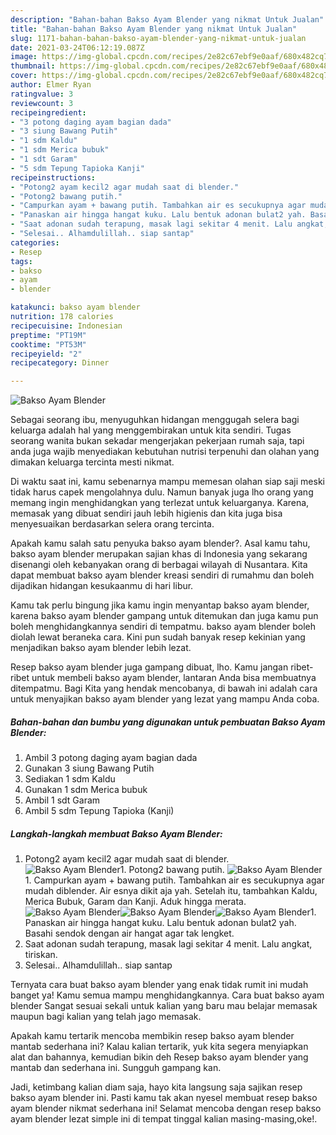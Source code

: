 ```yaml
---
description: "Bahan-bahan Bakso Ayam Blender yang nikmat Untuk Jualan"
title: "Bahan-bahan Bakso Ayam Blender yang nikmat Untuk Jualan"
slug: 1171-bahan-bahan-bakso-ayam-blender-yang-nikmat-untuk-jualan
date: 2021-03-24T06:12:19.087Z
image: https://img-global.cpcdn.com/recipes/2e82c67ebf9e0aaf/680x482cq70/bakso-ayam-blender-foto-resep-utama.jpg
thumbnail: https://img-global.cpcdn.com/recipes/2e82c67ebf9e0aaf/680x482cq70/bakso-ayam-blender-foto-resep-utama.jpg
cover: https://img-global.cpcdn.com/recipes/2e82c67ebf9e0aaf/680x482cq70/bakso-ayam-blender-foto-resep-utama.jpg
author: Elmer Ryan
ratingvalue: 3
reviewcount: 3
recipeingredient:
- "3 potong daging ayam bagian dada"
- "3 siung Bawang Putih"
- "1 sdm Kaldu"
- "1 sdm Merica bubuk"
- "1 sdt Garam"
- "5 sdm Tepung Tapioka Kanji"
recipeinstructions:
- "Potong2 ayam kecil2 agar mudah saat di blender."
- "Potong2 bawang putih."
- "Campurkan ayam + bawang putih. Tambahkan air es secukupnya agar mudah diblender. Air esnya dikit aja yah. Setelah itu, tambahkan Kaldu, Merica Bubuk, Garam dan Kanji. Aduk hingga merata."
- "Panaskan air hingga hangat kuku. Lalu bentuk adonan bulat2 yah. Basahi sendok dengan air hangat agar tak lengket."
- "Saat adonan sudah terapung, masak lagi sekitar 4 menit. Lalu angkat, tiriskan."
- "Selesai.. Alhamdulillah.. siap santap"
categories:
- Resep
tags:
- bakso
- ayam
- blender

katakunci: bakso ayam blender 
nutrition: 178 calories
recipecuisine: Indonesian
preptime: "PT19M"
cooktime: "PT53M"
recipeyield: "2"
recipecategory: Dinner

---
```



![Bakso Ayam Blender](https://img-global.cpcdn.com/recipes/2e82c67ebf9e0aaf/680x482cq70/bakso-ayam-blender-foto-resep-utama.jpg)

Sebagai seorang ibu, menyuguhkan hidangan menggugah selera bagi keluarga adalah hal yang menggembirakan untuk kita sendiri. Tugas seorang  wanita bukan sekadar mengerjakan pekerjaan rumah saja, tapi anda juga wajib menyediakan kebutuhan nutrisi terpenuhi dan olahan yang dimakan keluarga tercinta mesti nikmat.

Di waktu  saat ini, kamu sebenarnya mampu memesan olahan siap saji meski tidak harus capek mengolahnya dulu. Namun banyak juga lho orang yang memang ingin menghidangkan yang terlezat untuk keluarganya. Karena, memasak yang dibuat sendiri jauh lebih higienis dan kita juga bisa menyesuaikan berdasarkan selera orang tercinta. 



Apakah kamu salah satu penyuka bakso ayam blender?. Asal kamu tahu, bakso ayam blender merupakan sajian khas di Indonesia yang sekarang disenangi oleh kebanyakan orang di berbagai wilayah di Nusantara. Kita dapat membuat bakso ayam blender kreasi sendiri di rumahmu dan boleh dijadikan hidangan kesukaanmu di hari libur.

Kamu tak perlu bingung jika kamu ingin menyantap bakso ayam blender, karena bakso ayam blender gampang untuk ditemukan dan juga kamu pun boleh menghidangkannya sendiri di tempatmu. bakso ayam blender boleh diolah lewat beraneka cara. Kini pun sudah banyak resep kekinian yang menjadikan bakso ayam blender lebih lezat.

Resep bakso ayam blender juga gampang dibuat, lho. Kamu jangan ribet-ribet untuk membeli bakso ayam blender, lantaran Anda bisa membuatnya ditempatmu. Bagi Kita yang hendak mencobanya, di bawah ini adalah cara untuk menyajikan bakso ayam blender yang lezat yang mampu Anda coba.

<!--inarticleads1-->

##### Bahan-bahan dan bumbu yang digunakan untuk pembuatan Bakso Ayam Blender:

1. Ambil 3 potong daging ayam bagian dada
1. Gunakan 3 siung Bawang Putih
1. Sediakan 1 sdm Kaldu
1. Gunakan 1 sdm Merica bubuk
1. Ambil 1 sdt Garam
1. Ambil 5 sdm Tepung Tapioka (Kanji)




<!--inarticleads2-->

##### Langkah-langkah membuat Bakso Ayam Blender:

1. Potong2 ayam kecil2 agar mudah saat di blender.
<img src="https://img-global.cpcdn.com/steps/5fb404b303abbe25/160x128cq70/bakso-ayam-blender-langkah-memasak-1-foto.jpg" alt="Bakso Ayam Blender">1. Potong2 bawang putih.
<img src="https://img-global.cpcdn.com/steps/19ec36000bfb301e/160x128cq70/bakso-ayam-blender-langkah-memasak-2-foto.jpg" alt="Bakso Ayam Blender">1. Campurkan ayam + bawang putih. Tambahkan air es secukupnya agar mudah diblender. Air esnya dikit aja yah. Setelah itu, tambahkan Kaldu, Merica Bubuk, Garam dan Kanji. Aduk hingga merata.
<img src="https://img-global.cpcdn.com/steps/f0f473975b9e55cd/160x128cq70/bakso-ayam-blender-langkah-memasak-3-foto.jpg" alt="Bakso Ayam Blender"><img src="https://img-global.cpcdn.com/steps/7b17d5fa542790b5/160x128cq70/bakso-ayam-blender-langkah-memasak-3-foto.jpg" alt="Bakso Ayam Blender"><img src="https://img-global.cpcdn.com/steps/296b3c8a7e0ee7eb/160x128cq70/bakso-ayam-blender-langkah-memasak-3-foto.jpg" alt="Bakso Ayam Blender">1. Panaskan air hingga hangat kuku. Lalu bentuk adonan bulat2 yah. Basahi sendok dengan air hangat agar tak lengket.
1. Saat adonan sudah terapung, masak lagi sekitar 4 menit. Lalu angkat, tiriskan.
1. Selesai.. Alhamdulillah.. siap santap




Ternyata cara buat bakso ayam blender yang enak tidak rumit ini mudah banget ya! Kamu semua mampu menghidangkannya. Cara buat bakso ayam blender Sangat sesuai sekali untuk kalian yang baru mau belajar memasak maupun bagi kalian yang telah jago memasak.

Apakah kamu tertarik mencoba membikin resep bakso ayam blender mantab sederhana ini? Kalau kalian tertarik, yuk kita segera menyiapkan alat dan bahannya, kemudian bikin deh Resep bakso ayam blender yang mantab dan sederhana ini. Sungguh gampang kan. 

Jadi, ketimbang kalian diam saja, hayo kita langsung saja sajikan resep bakso ayam blender ini. Pasti kamu tak akan nyesel membuat resep bakso ayam blender nikmat sederhana ini! Selamat mencoba dengan resep bakso ayam blender lezat simple ini di tempat tinggal kalian masing-masing,oke!.

